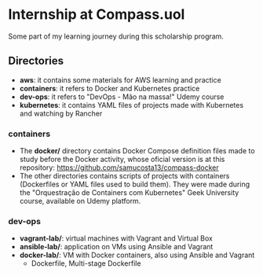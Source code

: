# Internship at Compass.uol
 Some part of my learning journey during this scholarship program.

## Directories
 * __aws__: it contains some materials for AWS learning and practice
 * __containers__: it refers to Docker and Kubernetes practice
 * __dev-ops__: it refers to "DevOps - Mão na massa!" Udemy course
 * __kubernetes__: it contains YAML files of projects made with Kubernetes and watching by Rancher

### containers
 * The __docker/__ directory contains Docker Compose definition files made to study before the Docker activity, whose oficial version is at this repository: https://github.com/samucosta13/compass-docker
 * The other directories contains scripts of projects with containers (Dockerfiles or YAML files used to build them). They were made during the "Orquestração de Containers com Kubernetes" Geek University course, available on Udemy platform.

### dev-ops
 * __vagrant-lab/__: virtual machines with Vagrant and Virtual Box
 * __ansible-lab/__: application on VMs using Ansible and Vagrant
 * __docker-lab/__: VM with Docker containers, also using Ansible and Vagrant
   * Dockerfile, Multi-stage Dockerfile

